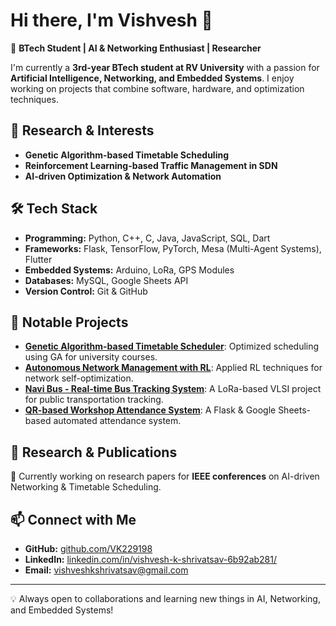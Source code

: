 # Hi there, I'm Vishvesh 👋

🚀 **BTech Student | AI & Networking Enthusiast | Researcher**

I'm currently a **3rd-year BTech student at RV University** with a passion for **Artificial Intelligence, Networking, and Embedded Systems**. I enjoy working on projects that combine software, hardware, and optimization techniques.

## 🔬 Research & Interests
- **Genetic Algorithm-based Timetable Scheduling**  
- **Reinforcement Learning-based Traffic Management in SDN**  
- **AI-driven Optimization & Network Automation**

## 🛠️ Tech Stack
- **Programming:** Python, C++, C, Java, JavaScript, SQL, Dart  
- **Frameworks:** Flask, TensorFlow, PyTorch, Mesa (Multi-Agent Systems), Flutter
- **Embedded Systems:** Arduino, LoRa, GPS Modules  
- **Databases:** MySQL, Google Sheets API  
- **Version Control:** Git & GitHub  

## 📌 Notable Projects
- **[Genetic Algorithm-based Timetable Scheduler](https://github.com/VK229198/Timetable_Generator)**: Optimized scheduling using GA for university courses.  
- **[Autonomous Network Management with RL](https://github.com/VK229198/Traffic-Management-with-RL)**: Applied RL techniques for network self-optimization.  
- **[Navi Bus - Real-time Bus Tracking System](https://github.com/VK229198/Navi_Bus)**: A LoRa-based VLSI project for public transportation tracking.  
- **[QR-based Workshop Attendance System](https://github.com/VK229198/QR_Attendance)**: A Flask & Google Sheets-based automated attendance system.  

## 📄 Research & Publications
📖 Currently working on research papers for **IEEE conferences** on AI-driven Networking & Timetable Scheduling.

## 📫 Connect with Me
- **GitHub:** [github.com/VK229198](https://github.com/VK229198)
- **LinkedIn:** [linkedin.com/in/vishvesh-k-shrivatsav-6b92ab281/](https://www.linkedin.com/in/vishvesh-k-shrivatsav-6b92ab281/)
- **Email:** vishveshkshrivatsav@gmail.com

---
💡 Always open to collaborations and learning new things in AI, Networking, and Embedded Systems!
